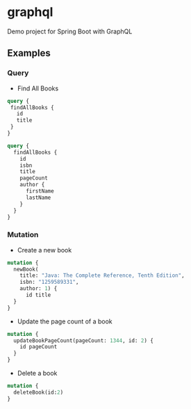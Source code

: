 # graphql
Demo project for Spring Boot with GraphQL


## Examples

### Query

- Find All Books

```graphql
query {
 findAllBooks {
   id
   title
 }
}
```

```graphql
query {
  findAllBooks {
    id
    isbn
    title
    pageCount
    author {
      firstName
      lastName
    }
  }
}
```

### Mutation

-  Create a new book

```graphql
mutation {
  newBook(
    title: "Java: The Complete Reference, Tenth Edition",
    isbn: "1259589331",
    author: 1) {
      id title
  }
}
```

- Update the page count of a book

```graphql
mutation {
  updateBookPageCount(pageCount: 1344, id: 2) {
    id pageCount
  }
}
```

- Delete a book

```graphql
mutation {
  deleteBook(id:2)
}
```
